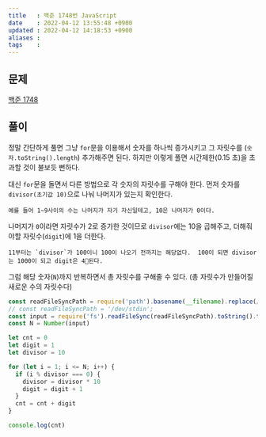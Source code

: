 ```yaml
---
title   : 백준 1748번 JavaScript 
date    : 2022-04-12 13:55:48 +0900
updated : 2022-04-12 14:18:53 +0900
aliases : 
tags    : 
---
```

## 문제
[백준 1748](https://www.acmicpc.net/problem/1748)

## 풀이

정말 간단하게 풀면 그냥 `for`문을 이용해서 숫자를 하나씩 증가시키고 그 자릿수를 (`숫자.toString().length`) 추가해주면 된다.
하지만 이렇게 풀면 시간제한(0.15 초)을 초과할 것이 불보듯 뻔하다.

대신 `for`문을 돌면서 다른 방법으로 각 숫자의 자릿수를 구해야 한다.
먼저 숫자를 `divisor(초기값 10)`으로 나눠 나머지가 있는지 확인한다.
```
예를 들어 1~9사이의 수는 나머지가 자기 자신일테고, 10은 나머지가 0이다.
```

나머지가 `0`이라면 자릿수가 2로 증가한 것이므로 `divisor`에는 10을 곱해주고, 더해줘야할 자릿수(`digit`)에 1을 더한다. 
```
11부터는 `divisor`가 100이니 100이 나오기 전까지는 해당없다.  100이 되면 divisor는 1000이 되고 digit은 4된다.
```
그럼 해당 숫자(`N`)까지 반복하면서 총 자릿수를 구해줄 수 있다. (총 자릿수가 만들어질 새로운 수의 자릿수다)
```javascript
const readFileSyncPath = require('path').basename(__filename).replace(/js$/, 'txt');
// const readFileSyncPath = '/dev/stdin';
const input = require('fs').readFileSync(readFileSyncPath).toString().trim()
const N = Number(input)

let cnt = 0
let digit = 1
let divisor = 10

for (let i = 1; i <= N; i++) {
  if (i % divisor === 0) {
    divisor = divisor * 10
    digit = digit + 1
  }
  cnt = cnt + digit
}

console.log(cnt)
```
